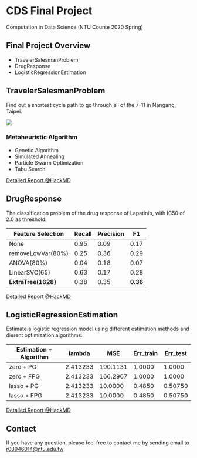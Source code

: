 # CDS Final Project
Computation in Data Science (NTU Course 2020 Spring)

## Final Project Overview

- TravelerSalesmanProblem
- DrugResponse
- LogisticRegressionEstimation

## TravelerSalesmanProblem

Find out a shortest cycle path to go through all of the 7-11 in Nangang, Taipei.

![](https://i.imgur.com/s7CIbxc.png)

### Metaheuristic Algorithm

- Genetic Algorithm
- Simulated Annealing
- Particle Swarm Optimization
- Tabu Search

[Detailed Report @HackMD](https://hackmd.io/@tidarren/Sy7I3Grj8)



## DrugResponse

The classification problem of the drug response of Lapatinib, with IC50 of 2.0 as threshold.

| Feature Selection   | Recall | Precision | F1       |
| ------------------- | ------ | --------- | -------- |
| None                | 0.95   | 0.09      | 0.17     |
| removeLowVar(80%)   | 0.25   | 0.36      | 0.29     |
| ANOVA(80%)          | 0.04   | 0.18      | 0.07     |
| LinearSVC(65)       | 0.63   | 0.17      | 0.28     |
| **ExtraTree(1628)** | 0.38   | 0.35      | **0.36** |

[Detailed Report @HackMD](https://hackmd.io/@tidarren/SJ9R3bwhI)



## LogisticRegressionEstimation

Estimate a logistic regression model using different estimation methods and dierent optimization algorithms.

| Estimation + Algorithm | lambda   | MSE      | Err_train | Err_test |
| ---------------------- | -------- | -------- | --------- | -------- |
| zero + PG              | 2.413233 | 190.1131 | 1.0000    | 1.0000   |
| zero + FPG             | 2.413233 | 166.2967 | 1.0000    | 1.0000   |
| lasso + PG             | 2.413233 | 10.0000  | 0.4850    | 0.50750  |
| lasso + FPG            | 2.413233 | 10.0000  | 0.4850    | 0.50750  |

[Detailed Report @HackMD](https://hackmd.io/@tidarren/ryilE4J0I)



## Contact

If you have any question, please feel free to contact me by sending email to [r08946014@ntu.edu.tw](mailto:r08946014@ntu.edu.tw)

